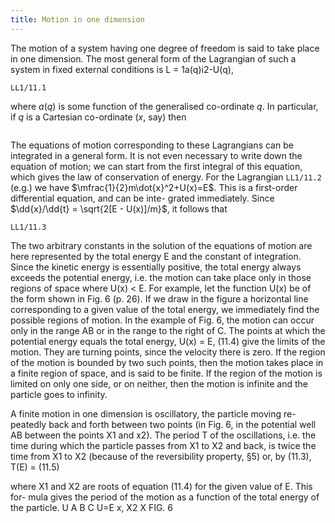 ```yaml
---
title: Motion in one dimension
---
```


The motion of a system having one degree of freedom is said to take place in one dimension. The most general form of the Lagrangian of such a system in fixed external conditions is
L = 1a(q)i2-U(q),

```load
LL1/11.1
```

where $a(q)$ is some function of the generalised co-ordinate $q$. In particular,
if $q$ is a Cartesian co-ordinate ($x$, say) then

```load

```

The equations of motion corresponding to these Lagrangians can be integrated in a general form. It is not even necessary to write down the equation of motion; we can start from the first integral of this equation, which gives the law of conservation of energy. For the Lagrangian `LL1/11.2` (e.g.) we have $\mfrac{1}{2}m\dot{x}^2+U(x)=E$. This is a first-order differential equation, and can be inte- grated immediately. Since $\dd{x}/\dd{t} = \sqrt{2[E - U(x)]/m}$, it follows that

```load
LL1/11.3
```

The two arbitrary constants in the solution of the equations of motion are
here represented by the total energy E and the constant of integration.
Since the kinetic energy is essentially positive, the total energy always
exceeds the potential energy, i.e. the motion can take place only in those
regions of space where U(x) < E. For example, let the function U(x) be
of the form shown in Fig. 6 (p. 26). If we draw in the figure a horizontal
line corresponding to a given value of the total energy, we immediately find
the possible regions of motion. In the example of Fig. 6, the motion can
occur only in the range AB or in the range to the right of C.
The points at which the potential energy equals the total energy,
U(x) = E,
(11.4)
give the limits of the motion. They are turning points, since the velocity there
is zero. If the region of the motion is bounded by two such points, then the
motion takes place in a finite region of space, and is said to be finite. If the
region of the motion is limited on only one side, or on neither, then the
motion is infinite and the particle goes to infinity.

A finite motion in one dimension is oscillatory, the particle moving re-
peatedly back and forth between two points (in Fig. 6, in the potential well
AB between the points X1 and x2). The period T of the oscillations, i.e. the
time during which the particle passes from X1 to X2 and back, is twice the time
from X1 to X2 (because of the reversibility property, §5) or, by (11.3),
T(E) =
(11.5)

where X1 and X2 are roots of equation (11.4) for the given value of E. This for-
mula gives the period of the motion as a function of the total energy of the
particle.
U
A
B
C
U=E
x,
X2
X
FIG. 6
